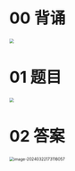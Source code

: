 # 00 背诵

<img src="https://cvp.oss-cn-shanghai.aliyuncs.com/picgo/202403040843648.png" style="zoom:50%;" />



# 01 题目

<img src="https://cvp.oss-cn-shanghai.aliyuncs.com/picgo/202403040930220.png" style="zoom:50%;" />



# 02 答案

<img src="https://cvp.oss-cn-shanghai.aliyuncs.com/picgo/202403221731216.png" alt="image-20240322173116057" style="zoom:50%;" />

